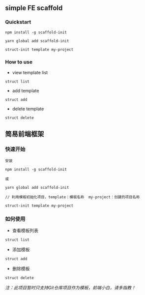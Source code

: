 ## simple FE scaffold

### Quickstart

```
npm install -g scaffold-init

yarn global add scaffold-init

struct-init template my-project
```

### How to use

* view template list

```
struct list
```

* add template

```
struct add
```

* delete template

```
struct delete
```





## 简易前端框架

### 快速开始
```
安装

npm install -g scaffold-init

或

yarn global add scaffold-init

// 利用模板初始化项目，template：模板名称  my-project：创建的项目名称

struct-init template my-project
```

### 如何使用

* 查看模板列表

```
struct list
```

* 添加模板

```
struct add
```

* 删除模板

```
struct delete
```

*注：此项目暂时只支持Git仓库项目作为模板，前端小白，请多指教！*
